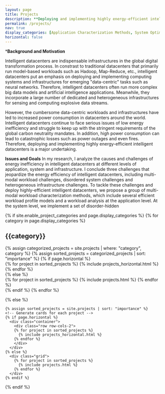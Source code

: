 ```yaml
---
layout: page
title: Projects
description: **Deploying and implementing highly energy-efficient intelligent datacenters through cross-layer optimization**
permalink: /projects/
nav: true
display_categories: [Application Characterization Methods, System Optimization Techniques, Infrastructure Reconfiguration Mechanisms]
horizontal: false
---
```


***Background and Motivation**

Intelligent datacenters are indispensable infrastructures in the global digital transformation process. In constrast to traditional datacenters that primarily run model-based workloads such as Hadoop, Map-Reduce, etc., intelligent datacenters put an emphasis on deploying and implementing computing systems and infrastructures for emerging "data-centric" tasks such as neural networks. Therefore, intelligent datacenters often run more complex big data models and artificial intelligence applications. Meanwhile, they incorporate a large number of dedicated and heterogeneous infrastructures for sensing and computing explosive data streams. 

However, the cumbersome data-centric workloads and infrastructures have led to increased power consumption in datacenters around the world. Intelligent datacenters continue to face serious issues of low energy inefficiency and struggle to keep up with the stringent requirements of the global carbon neutrality mandates. In addition, high power consumption can lead to catastrophic losses such as power outages and even fires. Therefore, deploying and implementing highly energy-efficient intelligent datacenters is a major undertaking.

**Issues and Goals**
In my research, I analyze the causes and challenges of energy inefficiency in intelligent datacenters at different levels of application, system and infrastructure. I conclude three challenges that jeopardize the energy efficiency of intelligent datacenters, including multi-modal workload challenges, disordered system challenges and heterogeneous infrastructure challenges. To tackle these challenges and deploy highly-efficient intelligent datacenters, we propose a group of multi-modal workload characterization methods, which include several
efficient workload profile models and a workload analysis at the application level. At the system level, we implement a set of disorder-hidden 

<div class="projects">
  {% if site.enable_project_categories and page.display_categories %}
  <!-- Display categorized projects -->
    {% for category in page.display_categories %}
      <h2 class="category">{{category}}</h2>
      {% assign categorized_projects = site.projects | where: "category", category %}
      {% assign sorted_projects = categorized_projects | sort: "importance" %}
      <!-- Generate cards for each project -->
      {% if page.horizontal %}
        <div class="container">
          <div class="row row-cols-2">
          {% for project in sorted_projects %}
            {% include projects_horizontal.html %}
          {% endfor %}
          </div>
        </div>
      {% else %}
        <div class="grid">
          {% for project in sorted_projects %}
            {% include projects.html %}
          {% endfor %}
        </div>
      {% endif %}
    {% endfor %}

  {% else %}
  <!-- Display projects without categories -->
    {% assign sorted_projects = site.projects | sort: "importance" %}
    <!-- Generate cards for each project -->
    {% if page.horizontal %}
      <div class="container">
        <div class="row row-cols-2">
        {% for project in sorted_projects %}
          {% include projects_horizontal.html %}
        {% endfor %}
        </div>
      </div>
    {% else %}
      <div class="grid">
        {% for project in sorted_projects %}
          {% include projects.html %}
        {% endfor %}
      </div>
    {% endif %}

  {% endif %}

</div>
